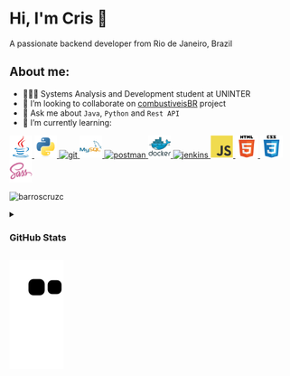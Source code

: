 # Hi, I'm Cris 👋
A passionate backend developer from Rio de Janeiro, Brazil
## About me:
- 👩🏾‍💻 Systems Analysis and Development student at UNINTER
- 👯 I’m looking to collaborate on <a href="https://github.com/barroscruzc/combustiveisBR">combustiveisBR</a> project
- 💬 Ask me about `Java`, `Python` and `Rest API`
- 🌱 I’m currently learning:
 
<p align="left"> <a href="https://www.java.com" target="_blank" rel="noreferrer"> <img src="https://raw.githubusercontent.com/devicons/devicon/master/icons/java/java-original.svg" alt="java" width="40" height="40"/> </a> <a href="https://www.python.org" target="_blank" rel="noreferrer"> <img src="https://raw.githubusercontent.com/devicons/devicon/master/icons/python/python-original.svg" alt="python" width="40" height="40"/> </a> <a href="https://git-scm.com/" target="_blank" rel="noreferrer"> <img src="https://www.vectorlogo.zone/logos/git-scm/git-scm-icon.svg" alt="git" width="40" height="40"/> </a> <a href="https://www.mysql.com/" target="_blank" rel="noreferrer"> <img src="https://raw.githubusercontent.com/devicons/devicon/master/icons/mysql/mysql-original-wordmark.svg" alt="mysql" width="40" height="40"/> </a> <a href="https://postman.com" target="_blank" rel="noreferrer"> <img src="https://www.vectorlogo.zone/logos/getpostman/getpostman-icon.svg" alt="postman" width="40" height="40"/> </a> <a href="https://www.docker.com/" target="_blank" rel="noreferrer"> <img src="https://raw.githubusercontent.com/devicons/devicon/master/icons/docker/docker-original-wordmark.svg" alt="docker" width="40" height="40"/> </a> <a href="https://www.jenkins.io" target="_blank" rel="noreferrer"> <img src="https://www.vectorlogo.zone/logos/jenkins/jenkins-icon.svg" alt="jenkins" width="40" height="40"/> </a> <a href="https://developer.mozilla.org/en-US/docs/Web/JavaScript" target="_blank" rel="noreferrer"> <img src="https://raw.githubusercontent.com/devicons/devicon/master/icons/javascript/javascript-original.svg" alt="javascript" width="40" height="40"/> </a> <a href="https://www.w3.org/html/" target="_blank" rel="noreferrer"> <img src="https://raw.githubusercontent.com/devicons/devicon/master/icons/html5/html5-original-wordmark.svg" alt="html5" width="40" height="40"/> </a> <a href="https://www.w3schools.com/css/" target="_blank" rel="noreferrer"> <img src="https://raw.githubusercontent.com/devicons/devicon/master/icons/css3/css3-original-wordmark.svg" alt="css3" width="40" height="40"/> </a> <a href="https://sass-lang.com" target="_blank" rel="noreferrer"> <img src="https://raw.githubusercontent.com/devicons/devicon/master/icons/sass/sass-original.svg" alt="sass" width="40" height="40"/> </a> </p>

<p align="left"> <img src="https://komarev.com/ghpvc/?username=barroscruzc&label=Profile%20views&color=0e75b6&style=flat" alt="barroscruzc" /> </p>

<details>
 <summary><h3>GitHub Stats</h3></summary>
<img align="left" src="https://github-readme-stats-barroscruzc.vercel.app/api?username=barroscruzc&show_icons=true&text_color=FFFFFF&title_color=FFFFFF&bg_color=35deg,4158D0,C850C0,FFCC70&icon_color=FFCC70&hide_border=true" width="500"/>
 
<img align="left" src="https://github-readme-stats-barroscruzc.vercel.app/api/top-langs/?username=barroscruzc&layout=compact&text_color=FFFFFF&title_color=FFFFFF&bg_color=35deg,4158D0,C850C0,FFCC70&icon_color=FFCC70&hide_border=true&hide=jupyter%20notebook&card_width=500" />
 
<img align="left" src="https://streak-stats.demolab.com/?user=barroscruzc&theme=ambient-gradient&hide_border=true&card_width=500"/>

 
</details>


![Snake animation](https://github.com/barroscruzc/barroscruzc/blob/output/github-contribution-grid-snake.svg)
 
